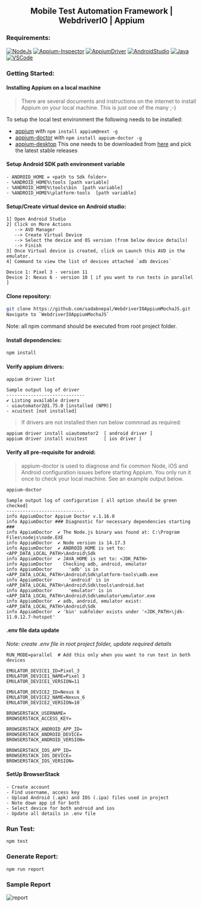 <h2 align="center"> Mobile Test Automation Framework | WebdriverIO | Appium </h2>


### Requirements:
[![NodeJs](https://img.shields.io/badge/-NodeJS-%23339933?logo=npm)](https://nodejs.org/en/download/)
[![Appium-Inspector](https://img.shields.io/badge/-Appium%20Inspector-662d91?logo=appium&logoColor=black)](https://github.com/appium/appium-inspector/releases)
[![AppiumDriver](https://img.shields.io/badge/-Appium%20Driver-662d91?logo=Appium&logoColor=white)](https://appiumpro.com/editions/122-installing-appium-20-and-the-driver-and-plugins-cli)
[![AndroidStudio](https://img.shields.io/badge/-Android%20Studio-3DDC84?logo=android-studio&logoColor=white)](https://developer.android.com/studio)
[![Java](https://img.shields.io/badge/-JDK-%23007396?logo=java&logoColor=black&)](https://www.oracle.com/java/technologies/downloads/)
[![VSCode](https://img.shields.io/badge/-Visual%20Studio%20Code-%233178C6?logo=visual-studio-code)](https://code.visualstudio.com/download)

### Getting Started:

#### Installing Appium on a local machine
> There are several documents and instructions on the internet to install Appium on your local machine.
This is just one of the many ;-)

To setup the local test environment the following needs to be installed:
- [appium](https://github.com/appium/appium) with `npm install appium@next -g`
- [appium-doctor](https://github.com/appium/appium-doctor) with `npm install appium-doctor -g`
- [appium-desktop](https://github.com/appium/appium-desktop) This one needs to be downloaded from [here](https://github.com/appium/appium-desktop/releases) and pick the latest stable releases

#### Setup Android SDK path environment variable
```
- ANDROID_HOME = <path to Sdk folder>
- %ANDROID_HOME%\tools [path variable]
- %ANDROID_HOME%\tools\bin  [path variable]
- %ANDROID_HOME%\platform-tools  [path variable]
```

#### Setup/Create virtual device on Android studio:
```
1] Open Android Studio
2] Click on More Actions 
   --> AVD Manager 
   --> Create Virtual Device 
   --> Select the device and OS version (from below device details) 
   --> Finish
3] Once Virtual device is created, click on Launch this AVD in the emulator.
4] Command to view the list of devices attached `adb devices`
```

```
Device 1: Pixel 3 - version 11
Device 2: Nexus 6 - version 10 [ if you want to run tests in parallel ] 
```

#### Clone repository:
```bash
git clone https://github.com/sadabnepal/WebdriverIOAppiumMochaJS.git
Navigate to `WebdriverIOAppiumMochaJS`
```
Note: all npm command should be executed from root project folder.

#### Install dependencies:
```bash
npm install
```

#### Verify appium drivers:
```
appium driver list

Sample output log of driver
-----------------------------
✔ Listing available drivers
- uiautomator2@1.75.0 [installed (NPM)]
- xcuitest [not installed]
```

> If drivers are not installed then run below commnad as required:
```
appium driver install uiautomator2  [ android driver ]
appium driver install xcuitest      [ ios driver ]
```

#### Verify all pre-requisite for android:
> appium-doctor is used to diagnose and fix common Node, iOS and Android configuration issues before starting Appium. You only run it once to check your local machine. See an example output below.
```
appium-doctor

Sample output log of configuration [ all option should be green checked]
-----------------------------
info AppiumDoctor Appium Doctor v.1.16.0
info AppiumDoctor ### Diagnostic for necessary dependencies starting ###
info AppiumDoctor  ✔ The Node.js binary was found at: C:\Program Files\nodejs\node.EXE
info AppiumDoctor  ✔ Node version is 14.17.3
info AppiumDoctor  ✔ ANDROID_HOME is set to:<APP_DATA_LOCAL_PATH>\Android\Sdk
info AppiumDoctor  ✔ JAVA_HOME is set to: <JDK_PATH>
info AppiumDoctor    Checking adb, android, emulator
info AppiumDoctor      'adb' is in <APP_DATA_LOCAL_PATH>\Android\Sdk\platform-tools\adb.exe
info AppiumDoctor      'android' is in <APP_DATA_LOCAL_PATH>\Android\Sdk\tools\android.bat
info AppiumDoctor      'emulator' is in <APP_DATA_LOCAL_PATH>\Android\Sdk\emulator\emulator.exe      
info AppiumDoctor  ✔ adb, android, emulator exist: <APP_DATA_LOCAL_PATH>\Android\Sdk
info AppiumDoctor  ✔ 'bin' subfolder exists under '<JDK_PATH>\jdk-11.0.12.7-hotspot'
```

#### .env file data update
<i>Note: create .env file in root project folder, update required details</i>
```
RUN_MODE=parallel  # Add this only when you want to run test in both devices

EMULATOR_DEVICE1_ID=Pixel_3
EMULATOR_DEVICE1_NAME=Pixel 3
EMULATOR_DEVICE1_VERSION=11

EMULATOR_DEVICE2_ID=Nexus 6
EMULATOR_DEVICE2_NAME=Nexus_6
EMULATOR_DEVICE2_VERSION=10

BROWSERSTACK_USERNAME=
BROWSERSTACK_ACCESS_KEY=

BROWSERSTACK_ANDROID_APP_ID=
BROWSERSTACK_ANDROID_DEVICE=
BROWSERSTACK_ANDROID_VERSION=

BROWSERSTACK_IOS_APP_ID=
BROWSERSTACK_IOS_DEVICE=
BROWSERSTACK_IOS_VERSION=
```

#### SetUp BrowserStack
```
- Create account
- Find username, access key
- Upload Android (.apk) and IOS (.ipa) files used in project
- Note down app id for both
- Select device for both android and ios
- Update all details in .env file
```

### Run Test:
```
npm test
```

### Generate Report:
```
npm run report
```

### Sample Report
![report](https://user-images.githubusercontent.com/65847528/153757781-c83b8aa9-52f3-4475-b4a0-4c0c3ae8cb55.png)
